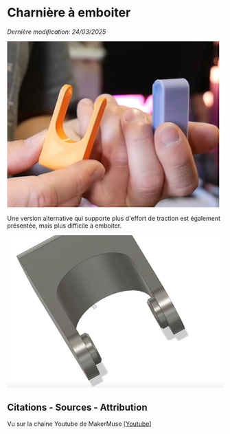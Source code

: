 # Charnière à emboiter
_Dernière modification: 24/03/2025_

![Charnière à emboiter](./snap-conical.png)

Une version alternative qui supporte plus d'effort de traction est également présentée, mais plus difficile à emboiter.

![Charnière à emboiter cylindrique](./snap-cylinder.png)

## Citations - Sources - Attribution
Vu sur la chaine Youtube de MakerMuse [[Youtube](https://youtu.be/fbY7xHGaeNM?si=pbwtnPVgYeoj8QsR&t=240)]
